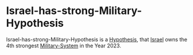 # Israel-has-strong-Military-Hypothesis

Israel-has-strong-Military-Hypothesis is a [Hypothesis](600028.md), that [Israel](140000067.md) owns the 4th strongest [Military-System](1200000001.md) in the Year 2023.
